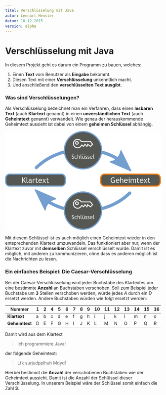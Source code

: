 ```yaml
---
titel: Verschlüsselung mit Java
autor: Lennart Hensler
datum: 10.12.2015
version: alpha
---
```



# Verschlüsselung mit Java #

In diesem Projekt geht es darum ein Programm zu bauen, welches:

1. Einen **Text** vom Benutzer als **Eingabe** bekommt.
2. Diesen Text mit einer **Verschlüsselung** unkenntlich macht.
3. Und anschließend den **verschlüsselten Text ausgibt**.

### Was sind Verschlüsselungen? ###

Als Verschlüsselung bezeichnet man ein Verfahren, dass einen **lesbaren Text** (auch **Klartext** genannt) in einen **unverständlichen Text** (auch **Geheimtext** genannt) verwandelt. Wie genau der herauskommende Geheimtext aussieht ist dabei von einem **geheimen Schlüssel** abhängig.

![Veschlüsselung mit einem Schlüssel](encryption.png)

Mit diesem Schlüssel ist es auch möglich einen Geheimtext wieder in den entsprechenden Klartext umzuwandeln. Das funktioniert aber nur, wenn der Klartext zuvor mit **demselben** Schlüssel verschlüsselt wurde. Damit ist es möglich, mit anderen zu kommunizieren, ohne dass es anderen möglich ist die Nachrichten zu lesen.

### Ein einfaches Beispiel: Die Caesar-Verschlüsselung

Bei der Caesar-Verschlüsselung wird jeder Buchstabe des Klartextes um eine bestimmte **Anzahl** an Buchstaben verschoben. Soll zum Beispiel jeder Buchstabe um **3** Stellen verschoben werden, würde jedes *A* durch ein *D* ersetzt werden. Andere Buchstaben würden wie folgt ersetzt werden:

|     Nummer     | 1 | 2 | 4 | 5 | 6 | 7 | 8 | 9 | 10 | 11 | 12 | 13 | 14 | 15 | 16 | 17 | 18 | 19 | 20 | 21 | 22 | 23 | 24 | 25 | 26 | 27 |
| -------------- | - | - | - | - | - | - | - | - | -- | -- | -- | -- | -- | -- | -- | -- | -- | -- | -- | -- | -- | -- | -- | -- | -- | -- |
| **Klartext**   | a | b | c | d | e | f | g | h | i  | j  | k  | l  | m  | n  | o  | p  | q  | r  | s  | t  | u  | v  | w  | x  | y  | z  |
| **Geheimtext** | D | E | F | G | H | I | J | K | L  | M  | N  | O  | P  | Q  | R  | S  | T  | U  | V  | W  | X  | Y  | Z  | A  | B  | C  |

Damit wird aus dem Klartext
> Ich programmiere Java!

der folgende Geheimtext:
> Lfk surjudpplhuh Mdyd!

Hierbei bestimmt die **Anzahl** der verschobenen Buchstaben wie der Geheimtext aussieht. Damit ist die Anzahl der Schlüssel dieser Verschlüsselung. In unserem Beispiel wäre der Schlüssel somit einfach die Zahl **3**.